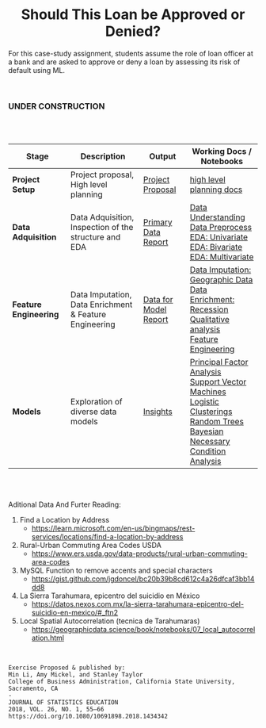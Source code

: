 <center>

# Should This Loan be Approved or Denied?

</center>

For this case-study assignment, students assume the role of loan officer at a bank and are asked to approve or deny a loan by assessing its risk of default using  ML.

<br>

<h3>UNDER CONSTRUCTION</h3>
<br>
<br>


| Stage | Description | Output | Working Docs / Notebooks |
|----|----|----|----|
| **Project Setup** | Project proposal, High level planning | [Project Proposal]()  <br>  | [high level planning docs]() <br> |
| **Data Adquisition** | Data Adquisition, Inspection of the structure and EDA | [Primary Data Report]() | [Data Understanding]() <br> [Data Preprocess]() <br> [EDA: Univariate]() <br> [EDA: Bivariate]() <br> [EDA: Multivariate]() |
| **Feature Engineering** | Data Imputation, Data Enrichment & Feature Engineering |  [Data for Model Report]()   | [Data Imputation: Geographic Data]() <br> [Data Enrichment: Recession]() <br> [Qualitative analysis]() <br> [Feature Engineering]() <br> |
| **Models** | Exploration of diverse data models | [Insights]() <br> | [Principal Factor Analysis]() <br> [Support Vector Machines]() <br> [Logistic]() <br> [Clusterings]() <br> [Random Trees]() <br> [Bayesian]() <br> [Necessary Condition Analysis]() |

<br>
<br>

Aditional Data And Furter Reading:

1. Find a Location by Address
     - https://learn.microsoft.com/en-us/bingmaps/rest-services/locations/find-a-location-by-address
2. Rural-Urban Commuting Area Codes USDA
     - https://www.ers.usda.gov/data-products/rural-urban-commuting-area-codes
3. MySQL Function to remove accents and special characters 
     - https://gist.github.com/jgdoncel/bc20b39b8cd612c4a26dfcaf3bb14dd8
4. La Sierra Tarahumara, epicentro del suicidio en México
      - https://datos.nexos.com.mx/la-sierra-tarahumara-epicentro-del-suicidio-en-mexico/#_ftn2
6. Local Spatial Autocorrelation (tecnica de Tarahumaras)
      - https://geographicdata.science/book/notebooks/07_local_autocorrelation.html

<br>

    Exercise Proposed & published by:
    Min Li, Amy Mickel, and Stanley Taylor
    College of Business Administration, California State University, Sacramento, CA
    -
    JOURNAL OF STATISTICS EDUCATION
    2018, VOL. 26, NO. 1, 55–66
    https://doi.org/10.1080/10691898.2018.1434342

    
